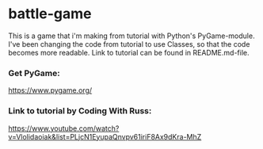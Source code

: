 # battle-game
This is a game that i'm making from tutorial with Python's PyGame-module. I've been changing the code from tutorial to use Classes, so that the code becomes more readable. Link to tutorial can be found in README.md-file.

### Get PyGame:
https://www.pygame.org/

### Link to tutorial by Coding With Russ:
https://www.youtube.com/watch?v=Vlolidaoiak&list=PLjcN1EyupaQnvpv61iriF8Ax9dKra-MhZ
